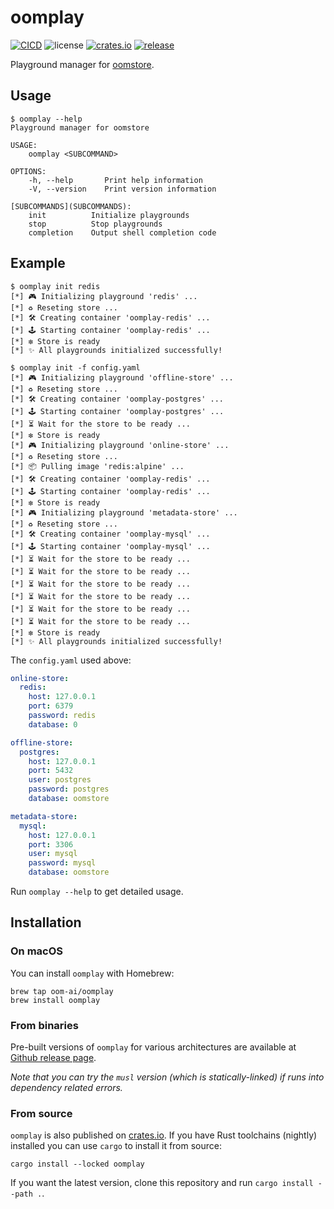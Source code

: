 # oomplay

[![CICD](https://github.com/oom-ai/oomplay/actions/workflows/CICD.yml/badge.svg)](https://github.com/oom-ai/oomplay/actions/workflows/CICD.yml)
![license](https://img.shields.io/badge/license-%20MIT/Apache--2.0-blue.svg)
[![crates.io](https://img.shields.io/crates/v/oomplay.svg?colorB=319e8c)](https://crates.io/crates/oomplay)
[![release](https://img.shields.io/badge/Release-%20Linux%20|%20OSX%20|%20Win%20-orange.svg)](https://github.com/oom-ai/oomplay/releases)


Playground manager for [oomstore](https://github.com/oom-ai/oomstore).

## Usage

```
$ oomplay --help
Playground manager for oomstore

USAGE:
    oomplay <SUBCOMMAND>

OPTIONS:
    -h, --help       Print help information
    -V, --version    Print version information

[SUBCOMMANDS](SUBCOMMANDS):
    init          Initialize playgrounds
    stop          Stop playgrounds
    completion    Output shell completion code
```

## Example

```
$ oomplay init redis
[*] 🎮 Initializing playground 'redis' ...
[*] ♻️ Reseting store ...
[*] 🛠️ Creating container 'oomplay-redis' ...
[*] 🕹️ Starting container 'oomplay-redis' ...
[*] ❇️ Store is ready
[*] ✨ All playgrounds initialized successfully!
```

```
$ oomplay init -f config.yaml
[*] 🎮 Initializing playground 'offline-store' ...
[*] ♻️ Reseting store ...
[*] 🛠️ Creating container 'oomplay-postgres' ...
[*] 🕹️ Starting container 'oomplay-postgres' ...
[*] ⏳ Wait for the store to be ready ...
[*] ❇️ Store is ready
[*] 🎮 Initializing playground 'online-store' ...
[*] ♻️ Reseting store ...
[*] 📦 Pulling image 'redis:alpine' ...
[*] 🛠️ Creating container 'oomplay-redis' ...
[*] 🕹️ Starting container 'oomplay-redis' ...
[*] ❇️ Store is ready
[*] 🎮 Initializing playground 'metadata-store' ...
[*] ♻️ Reseting store ...
[*] 🛠️ Creating container 'oomplay-mysql' ...
[*] 🕹️ Starting container 'oomplay-mysql' ...
[*] ⏳ Wait for the store to be ready ...
[*] ⏳ Wait for the store to be ready ...
[*] ⏳ Wait for the store to be ready ...
[*] ⏳ Wait for the store to be ready ...
[*] ⏳ Wait for the store to be ready ...
[*] ⏳ Wait for the store to be ready ...
[*] ❇️ Store is ready
[*] ✨ All playgrounds initialized successfully!
```

The `config.yaml` used above:
```yaml
online-store:
  redis:
    host: 127.0.0.1
    port: 6379
    password: redis
    database: 0

offline-store:
  postgres:
    host: 127.0.0.1
    port: 5432
    user: postgres
    password: postgres
    database: oomstore

metadata-store:
  mysql:
    host: 127.0.0.1
    port: 3306
    user: mysql
    password: mysql
    database: oomstore
```

Run `oomplay --help` to get detailed usage.

## Installation

### On macOS

You can install `oomplay` with Homebrew:

```
brew tap oom-ai/oomplay
brew install oomplay
```

### From binaries

Pre-built versions of `oomplay` for various architectures are available at [Github release page](https://github.com/oom-ai/oomplay/releases).

*Note that you can try the `musl` version (which is statically-linked) if runs into dependency related errors.*

### From source

`oomplay` is also published on [crates.io](https://crates.io). If you have Rust toolchains (nightly) installed you can use `cargo` to install it from source:

```
cargo install --locked oomplay
```

If you want the latest version, clone this repository and run `cargo install --path .`.
